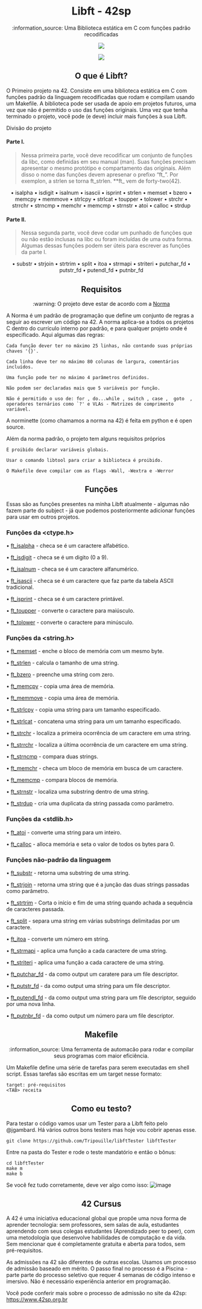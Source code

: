 <h1 align="center">  Libft - 42sp </h1>

<p align="center">:information_source: Uma Biblioteca estática em C com funções padrão recodificadas </p>

<p align="center"><a href="https://www.42sp.org.br/" target="_blank"><img src="https://img.shields.io/static/v1?label=&message=SP&color=000&style=for-the-badge&logo=42""></a></p>
<p align="center"><img src="https://user-images.githubusercontent.com/81205527/149165832-9344c9e5-6075-4268-b276-26b60efc5733.png"> </p>
 

<h2 align="center" id="o-que-e-libft"> O que é Libft? </h2>

 O Primeiro projeto na 42. Consiste em uma biblioteca estática em C com funções padrão da linguagem recodificadas que rodam e compilam usando um Makefile.
 A biblioteca pode ser usada de apoio em projetos futuros, uma vez que não é permitido o uso das funções originais.
 Uma vez que tenha terminado o projeto, você pode (e deve) incluir mais funções à sua Libft.
	
Divisão do projeto

#### Parte I.
 
>Nessa primeira parte, você deve recodificar um conjunto de funções da libc, como definidas em seu manual (man).
>Suas funções precisam apresentar o mesmo protótipo e compartamento das originais. Além disso o nome das funções devem apresenar o prefixo “ft_”. Por exemplon, a strlen se torna
>ft_strlen. **ft_ vem de forty-two(42).
	
<p align="center">• isalpha • isdigit • isalnum • isascii • isprint • strlen • memset • bzero • memcpy • memmove • strlcpy • strlcat • toupper • tolower • strchr • strrchr • strncmp • memchr • memcmp • strnstr • atoi • calloc • strdup</p>
 
#### Parte II.
>Nessa segunda parte, você deve codar um punhado de funções que ou não estão inclusas na libc ou 
>foram incluídas de uma outra forma. Algumas dessas funções podem ser úteis para escrever as funções da parte I.

<p align="center">• substr • strjoin • strtrim • split • itoa • strmapi • striteri • putchar_fd • putstr_fd • putendl_fd • putnbr_fd</p>
	
 <h2 align="center" id="requisitos"> Requisitos </h2>

<p  align="center"> :warning: O projeto deve estar de acordo com a <a href="https://github.com/42School/norminette/blob/master/pdf/pt_br.norm.pdf" target="blank">Norma</a> </p>
A Norma é um padrão de programação que define um conjunto de regras a seguir ao escrever um código na 42. A norma aplica-se a todos os projetos C dentro do currículo interno por padrão, e para qualquer projeto onde é especificado. Aqui algumas das regras:

    Cada função dever ter no máximo 25 linhas, não contando suas próprias chaves '{}'.
    
    Cada linha deve ter no máximo 80 colunas de largura, comentários incluídos.
    
    Uma função pode ter no máximo 4 parâmetros definidos.
   
    Não podem ser declaradas mais que 5 variáveis por função.
    
    Não é permitido o uso de: for , do...while , switch , case ,  goto  ,
    operadores ternários como `?' e VLAs - Matrizes de comprimento variável.
  A norminette (como chamamos a norma na 42) é feita em python e é open source.
  
  Além da norma padrão, o projeto tem alguns requisitos próprios
  
    É proibido declarar variáveis globais.
   
    Usar o comando libtool para criar a biblioteca é proibido.
    
    O Makefile deve compilar com as flags -Wall, -Wextra e -Werror
 
 <h2 align="center" id="funcoes"> Funções </h2>
 
 Essas são as funções presentes na minha Libft atualmente - algumas não fazem parte do subject - já que podemos posteriormente adicionar funções para usar em outros projetos.
 
### Funções da <ctype.h>
	
• <a href="https://github.com/rlinsdev/42-Libft/blob/main/Libft/ft_isalpha.c">ft_isalpha</a> - checa se é um caractere alfabético.
	
• <a href="https://github.com/rlinsdev/42-Libft/blob/main/Libft/ft_isdigit.c">ft_isdigit</a> - checa se é um digito (0 a 9).
	
• <a href="https://github.com/rlinsdev/42-Libft/blob/main/Libft/ft_isalnum.c">ft_isalnum</a> - checa se é um caractere alfanumérico.
	
• <a href="https://github.com/rlinsdev/42-Libft/blob/main/Libft/ft_isascii.c">ft_isascii</a> - checa se é um caractere que faz parte da tabela ASCII tradicional.
	
• <a href="https://github.com/rlinsdev/42-Libft/blob/main/Libft/ft_isprint.c">ft_isprint</a> - checa se é um caractere printável.
	
• <a href="https://github.com/rlinsdev/42-Libft/blob/main/Libft/ft_toupper.c">ft_toupper</a> - converte o caractere para maiúsculo.
	
• <a href="https://github.com/rlinsdev/42-Libft/blob/main/Libft/ft_tolower.c">ft_tolower</a> - converte o caractere para minúsculo.
	
### Funções da <string.h>
	
• <a href="https://github.com/rlinsdev/42-Libft/blob/main/Libft/ft_memset.c">ft_memset</a> - enche o bloco de memória com um mesmo byte.
	
• <a href="https://github.com/rlinsdev/42-Libft/blob/main/Libft/ft_strlen.c">ft_strlen</a> - calcula o tamanho de uma string.
	
• <a href="https://github.com/rlinsdev/42-Libft/blob/main/Libft/ft_bzero.c">ft_bzero</a> - preenche uma string com zero.
	
• <a href="https://github.com/rlinsdev/42-Libft/blob/main/Libft/ft_memcpy.c">ft_memcpy</a> - copia uma área de memória.
	
• <a href="https://github.com/rlinsdev/42-Libft/blob/main/Libft/ft_memmove.c">ft_memmove</a> - copia uma área de memória.
 
• <a href="https://github.com/rlinsdev/42-Libft/blob/main/Libft/ft_strlcpy.c">ft_strlcpy</a> - copia uma string para um tamanho especificado.
	
• <a href="https://github.com/rlinsdev/42-Libft/blob/main/Libft/ft_strlcat.c">ft_strlcat</a> - concatena uma string para um um tamanho especificado.
	
• <a href="https://github.com/rlinsdev/42-Libft/blob/main/Libft/ft_strchr.c">ft_strchr</a> - localiza a primeira ocorrência de um caractere em uma string.
	
• <a href="https://github.com/rlinsdev/42-Libft/blob/main/Libft/ft_strrchr.c">ft_strrchr</a> - localiza a última ocorrência de um caractere em uma string.
	
• <a href="https://github.com/rlinsdev/42-Libft/blob/main/Libft/ft_strncmp.c">ft_strncmp</a> - compara duas strings.
	
• <a href="https://github.com/rlinsdev/42-Libft/blob/main/Libft/ft_memchr.c">ft_memchr</a> - checa um bloco de memória em busca de um caractere.
	
• <a href="https://github.com/rlinsdev/42-Libft/blob/main/Libft/ft_memcmp.c">ft_memcmp</a> - compara blocos de memória.
	
• <a href="https://github.com/rlinsdev/42-Libft/blob/main/Libft/ft_strnstr.c">ft_strnstr</a> - localiza uma substring dentro de uma string.
	
• <a href="https://github.com/rlinsdev/42-Libft/blob/main/Libft/ft_strdup.c">ft_strdup</a> - cria uma duplicata da string passada como parâmetro.
	
### Funções da <stdlib.h>
	
• <a href="https://github.com/rlinsdev/42-Libft/blob/main/Libft/ft_atoi.c">ft_atoi</a> - converte uma string para um inteiro.
	
• <a href="https://github.com/rlinsdev/42-Libft/blob/main/Libft/ft_calloc.c">ft_calloc</a> - alloca memória e seta o valor de todos os bytes para 0.
	
### Funções não-padrão da linguagem
	
• <a href="https://github.com/rlinsdev/42-Libft/blob/main/Libft/ft_substr.c">ft_substr</a> - retorna uma substring de uma string.
	
• <a href="https://github.com/rlinsdev/42-Libft/blob/main/Libft/ft_strjoin.c">ft_strjoin</a> - retorna uma string que é a junção das duas strings passadas como parâmetro.
	
• <a href="https://github.com/rlinsdev/42-Libft/blob/main/Libft/ft_strtrim.c">ft_strtrim</a> - Corta o início e fim de uma string quando achada a sequência de caracteres passada.
	
• <a href="https://github.com/rlinsdev/42-Libft/blob/main/Libft/ft_split.c">ft_split</a> - separa uma string em várias substrings delimitadas por um caractere.
	
• <a href="https://github.com/rlinsdev/42-Libft/blob/main/Libft/ft_itoa.c">ft_itoa</a> - converte um número em string.
	
• <a href="https://github.com/rlinsdev/42-Libft/blob/main/Libft/ft_strmapi.c">ft_strmapi</a> - aplica uma função a cada caractere de uma string.
	
• <a href="https://github.com/rlinsdev/42-Libft/blob/main/Libft/ft_striteri.c">ft_striteri</a> - aplica uma função a cada caractere de uma string.
	
• <a href="https://github.com/rlinsdev/42-Libft/blob/main/Libft/ft_putchar_fd.c">ft_putchar_fd</a> - da como output um caratere para um file descriptor.
	
• <a href="https://github.com/rlinsdev/42-Libft/blob/main/Libft/ft_putstr_fd.c">ft_putstr_fd</a> - da como output uma string para um file descriptor.
	
• <a href="https://github.com/rlinsdev/42-Libft/blob/main/Libft/ft_putendl_fd.c">ft_putendl_fd</a> - da como output uma string para um file descriptor, seguido por uma nova linha.
	
• <a href="https://github.com/rlinsdev/42-Libft/blob/main/Libft/ft_putnbr_fd.c">ft_putnbr_fd</a> - da como output um número para um file descriptor.
	
	
<h2 align="center" id="makefile"> Makefile </h2>

<p align="center">:information_source: Uma ferramenta de automacão para rodar e compilar seus programas com maior eficiência.	</p>

Um Makefile define uma série de tarefas para serem executadas em shell script. Essas tarefas são escritas em um target nesse formato:
	
	target: pré-requisitos
	<TAB> receita

<h2 align="center" id="como-eu-testo"> Como eu testo? </h2>

Para testar o código vamos usar um Tester para a Libft feito pelo @jgambard. Há vários outros bons testers mas hoje vou cobrir apenas esse.
    
    git clone https://github.com/Tripouille/libftTester libftTester
Entre na pasta do Tester e rode o teste mandatório e então o bônus:

    cd libftTester
    make m
    make b
    
Se você fez tudo corretamente, deve ver algo como isso:
![image](https://user-images.githubusercontent.com/81205527/149175403-68b2b73b-5669-45ff-a874-e95055abe0e3.png)

<h2 align="center" id="42-cursus"> 42 Cursus </h2>
	
A 42 é uma iniciativa educacional global que propõe uma nova forma de aprender tecnologia: sem professores, sem salas de aula,
estudantes aprendendo com seus colegas estudantes (Aprendizado peer to peer),
com uma metodologia que desenvolve habilidades de computação e da vida.
Sem mencionar que é completamente gratuita e aberta para todos, sem pré-requisitos. 
    
As admissões na 42 são diferentes de outras escolas. Usamos um processo de admissão baseado em mérito.
O passo final no processo é a Piscina - parte parte do processo seletivo que requer 4 semanas de código intenso e imersivo.
Não é necessário experiência anterior em programação.
    
Você pode conferir mais sobre o processo de admissão no site da 42sp: https://www.42sp.org.br
    